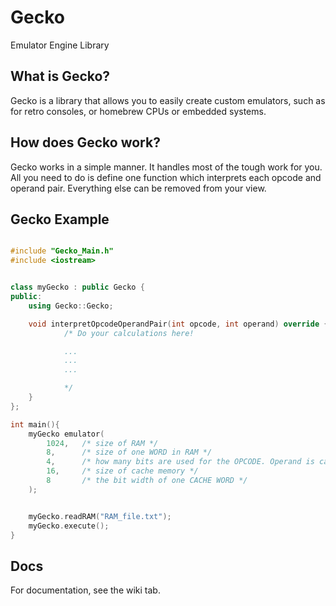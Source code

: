 # Gecko
 Emulator Engine Library

## What is Gecko?
Gecko is a library that allows you to easily create custom emulators, such as for retro consoles, or homebrew CPUs or embedded systems.

## How does Gecko work?
Gecko works in a simple manner. It handles most of the tough work for you. All you need to do is define one function which interprets each opcode and operand pair. Everything else can be removed from your view.

## Gecko Example

```C++

#include "Gecko_Main.h"
#include <iostream>


class myGecko : public Gecko {
public:
	using Gecko::Gecko;

	void interpretOpcodeOperandPair(int opcode, int operand) override {
			/* Do your calculations here!

			...
			...
			...

			*/
	}
};

int main(){
	myGecko emulator(
		1024,	/* size of RAM */
		8,		/* size of one WORD in RAM */
		4,		/* how many bits are used for the OPCODE. Operand is calculated as RAM_WORD - OPCODE */
		16,		/* size of cache memory */
		8		/* the bit width of one CACHE WORD */
	);


	myGecko.readRAM("RAM_file.txt");
	myGecko.execute();
}
```


## Docs
For documentation, see the wiki tab.
